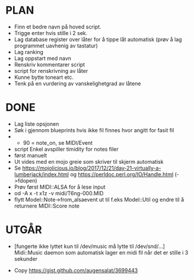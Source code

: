 PLAN
====
* Finn et bedre navn på hoved script.
* Trigge enter hvis stille i 2 sek.
* Lag database register over låter for å tippe låt automatisk
	(prøv å lag programmet uavhenig av tastatur)
* Lag ranking
* Lag oppstart med navn
* Renskriv kommentarer script
* script for renskrivning av låter
* Kunne bytte toneart etc.
* Tenk på en vurdering av vanskelighetgrad av låtene


DONE
====
* Lag liste opsjonen
* Søk i gjennom blueprints hvis ikke fil finnes hvor angitt for fasit fil
* * 90 = note_on, se MIDI/Event
* script Enkel avspiller timidity for notes filer
* først manuelt
* Ut vides med en mojo greie som skriver til skjerm automatisk
* Se https://mojolicious.io/blog/2017/12/21/day-21-virtually-a-lumberjack/index.html og https://perldoc.perl.org/IO/Handle.html (->fdopen)
* Prøv først MIDI::ALSA for å lese input
* od -A x -t x1z -v midi/T6ng-000.MID
* flytt Model::Note->from_alsaevent ut til f.eks Model::Util og endre til å returnere MIDI::Score note

UTGÅR
=====
* [fungerte ikke lyttet kun til /dev/music må lytte til /dev/snd/...] Midi::Music daemon som automatisk lager en midi fil når det er stille i 3 sekunder



* Copy https://gist.github.com/augensalat/3699443


